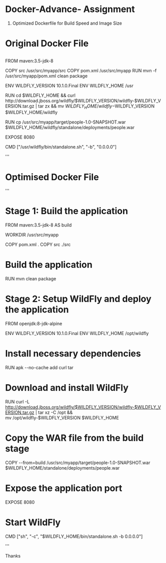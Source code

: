 # Docker-Advance- Assignment

 1. Optimized Dockerfile for Build Speed and Image Size

 
# Original Docker File

##
  
FROM maven:3.5-jdk-8

COPY src /usr/src/myapp/src
COPY pom.xml /usr/src/myapp
RUN mvn -f /usr/src/myapp/pom.xml clean package

ENV WILDFLY_VERSION 10.1.0.Final
ENV WILDFLY_HOME /usr

RUN cd $WILDFLY_HOME && curl http://download.jboss.org/wildfly/$WILDFLY_VERSION/wildfly-$WILDFLY_VERSION.tar.gz | tar zx && mv $WILDFLY_HOME/wildfly-$WILDFLY_VERSION $WILDFLY_HOME/wildfly

RUN cp /usr/src/myapp/target/people-1.0-SNAPSHOT.war $WILDFLY_HOME/wildfly/standalone/deployments/people.war

EXPOSE 8080

CMD ["/usr/wildfly/bin/standalone.sh", "-b", "0.0.0.0"]

'''

# Optimised Docker File 
'''
# Stage 1: Build the application
FROM maven:3.5-jdk-8 AS build

WORKDIR /usr/src/myapp

COPY pom.xml .
COPY src ./src

# Build the application
RUN mvn clean package

# Stage 2: Setup WildFly and deploy the application
FROM openjdk:8-jdk-alpine

ENV WILDFLY_VERSION 10.1.0.Final
ENV WILDFLY_HOME /opt/wildfly

# Install necessary dependencies
RUN apk --no-cache add curl tar

# Download and install WildFly
RUN curl -L http://download.jboss.org/wildfly/$WILDFLY_VERSION/wildfly-$WILDFLY_VERSION.tar.gz | tar xz -C /opt && \
    mv /opt/wildfly-$WILDFLY_VERSION $WILDFLY_HOME

# Copy the WAR file from the build stage
COPY --from=build /usr/src/myapp/target/people-1.0-SNAPSHOT.war $WILDFLY_HOME/standalone/deployments/people.war

# Expose the application port
EXPOSE 8080

# Start WildFly
CMD ["sh", "-c", "$WILDFLY_HOME/bin/standalone.sh -b 0.0.0.0"]

'''

Thanks


